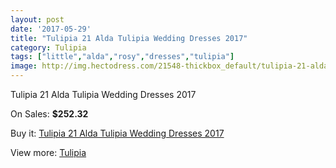 ```yaml
---
layout: post
date: '2017-05-29'
title: "Tulipia 21 Alda Tulipia Wedding Dresses 2017"
category: Tulipia
tags: ["little","alda","rosy","dresses","tulipia"]
image: http://img.hectodress.com/21548-thickbox_default/tulipia-21-alda-tulipia-wedding-dresses-2013.jpg
---
```

Tulipia 21 Alda Tulipia Wedding Dresses 2017

On Sales: **$252.32**
<a href="https://www.hectodress.com/tulipia/10003-tulipia-21-alda-tulipia-wedding-dresses-2013.html"><amp-img layout="responsive" width="600" height="600" src="//img.hectodress.com/21548-thickbox_default/tulipia-21-alda-tulipia-wedding-dresses-2013.jpg" alt="Tulipia 21 Alda Tulipia Wedding Dresses 2017 0" /></a>
<a href="https://www.hectodress.com/tulipia/10003-tulipia-21-alda-tulipia-wedding-dresses-2013.html"><amp-img layout="responsive" width="600" height="600" src="//img.hectodress.com/21550-thickbox_default/tulipia-21-alda-tulipia-wedding-dresses-2013.jpg" alt="Tulipia 21 Alda Tulipia Wedding Dresses 2017 1" /></a>
<a href="https://www.hectodress.com/tulipia/10003-tulipia-21-alda-tulipia-wedding-dresses-2013.html"><amp-img layout="responsive" width="600" height="600" src="//img.hectodress.com/21549-thickbox_default/tulipia-21-alda-tulipia-wedding-dresses-2013.jpg" alt="Tulipia 21 Alda Tulipia Wedding Dresses 2017 2" /></a>

Buy it: [Tulipia 21 Alda Tulipia Wedding Dresses 2017](https://www.hectodress.com/tulipia/10003-tulipia-21-alda-tulipia-wedding-dresses-2013.html "Tulipia 21 Alda Tulipia Wedding Dresses 2017")

View more: [Tulipia](https://www.hectodress.com/166-tulipia "Tulipia")